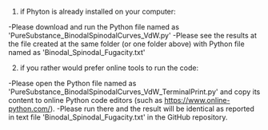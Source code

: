 1) if Phyton is already installed on your computer:

-Please download and run the Python file named as 'PureSubstance_BinodalSpinodalCurves_VdW.py'
-Please see the results at the file created at the same folder (or one folder above) with Python file named as 'Binodal_Spinodal_Fugacity.txt'

2) if you rather would prefer online tools to run the code:

-Please open the Python file named as 'PureSubstance_BinodalSpinodalCurves_VdW_TerminalPrint.py' and copy its content to online Python code editors (such as https://www.online-python.com/).
-Please run there and the result will be identical as reported in text file 'Binodal_Spinodal_Fugacity.txt' in the GitHub repository. 



